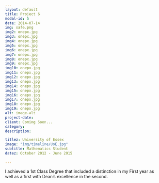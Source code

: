 ```yaml
---
layout: default
title: Project 6
modal-id: 5
date: 2014-07-14
img: safe.png
img2: onepx.jpg
img3: onepx.jpg
img4: onepx.jpg
img5: onepx.jpg
img6: onepx.jpg
img7: onepx.jpg
img8: onepx.jpg
img9: onepx.jpg
img10: onepx.jpg
img11: onepx.jpg
img12: onepx.jpg
img13: onepx.jpg
img14: onepx.jpg
img15: onepx.jpg
img16: onepx.jpg
img17: onepx.jpg
img18: onepx.jpg
img19: onepx.jpg
alt: image-alt
project-date:
client: Coming Soon...
category:
description:

titlez: University of Essex
image: "img/timeline/UoE.jpg"
subtitle: Mathematics Student
datez: October 2012 - June 2015

---
```

I achieved a 1st Class Degree that included a distinction in my First year as well as a first with
Dean’s excellence in the second.
